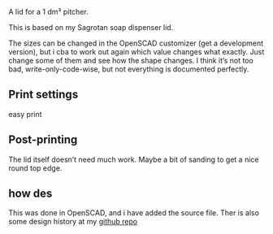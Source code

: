 A lid for a 1 dm³ pitcher.

This is based on my Sagrotan soap dispenser lid.

The sizes can be changed in the OpenSCAD customizer (get a development version), but i cba to work out again which value changes what exactly. Just change some of them and see how the shape changes. I think it’s not too bad, write-only-code-wise, but not everything is documented perfectly.

## Print settings

easy print

## Post-printing

The lid itself doesn’t need much work. Maybe a bit of sanding to get a nice round top edge.

## how des

This was done in OpenSCAD, and i have added the source file. Ther is also some design history at my [github repo](https://github.com/ospalh/Sifenspenderdeckel)
